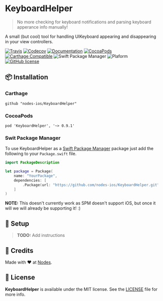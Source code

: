 # KeyboardHelper
> No more checking for keyboard notifications and parsing keyboard apperance info manually!

A small (but cool) tool for handling UIKeyboard appearing and disappearing in your view controllers.

[![Travis](https://img.shields.io/travis/nodes-ios/KeyboardHelper.svg)](https://travis-ci.org/nodes-ios/KeyboardHelper)
[![Codecov](https://img.shields.io/codecov/c/github/nodes-ios/KeyboardHelper.svg)](https://codecov.io/github/nodes-ios/KeyboardHelper)
[![Documentation](https://img.shields.io/cocoapods/metrics/doc-percent/KeyboardHelper.svg)](http://cocoadocs.org/docsets/KeyboardHelper/)
[![CocoaPods](https://img.shields.io/cocoapods/v/KeyboardHelper.svg)](https://cocoapods.org/pods/KeyboardHelper)
[![Carthage Compatible](https://img.shields.io/badge/Carthage-compatible-4BC51D.svg?style=flat)](https://github.com/Carthage/Carthage)
![Swift Package Manager](https://img.shields.io/badge/SPM-compatible-brightgreen.svg)
![Plaform](https://img.shields.io/badge/platform-iOS-lightgrey.svg)
[![GitHub license](https://img.shields.io/badge/license-MIT-blue.svg)](https://github.com/nodes-ios/KeyboardHelper/blob/master/LICENSE)

## 📦 Installation

### Carthage
~~~
github "nodes-ios/KeyboardHelper"
~~~

### CocoaPods
~~~
pod 'KeyboardHelper', '~> 0.9.1'
~~~ 

### Swit Package Manager
To use KeyboardHelper as a [Swift Package Manager](https://swift.org/package-manager/) package just add the following to your `Package.swift` file.  

~~~swift
import PackageDescription

let package = Package(
    name: "YourPackage",
    dependencies: [
        .Package(url: "https://github.com/nodes-ios/KeyboardHelper.git", majorVersion: 0)
    ]
)
~~~

**NOTE:** This doesn't currently work as SPM doesn't support iOS, but once it will we will already be supporting it! :)

## 🔧 Setup
> **TODO:** Add instructions


## 👥 Credits
Made with ❤️ at [Nodes](http://nodesagency.com).

## 📄 License
**KeyboardHelper** is available under the MIT license. See the [LICENSE](https://github.com/nodes-ios/KeyboardHelper/blob/master/LICENSE) file for more info.
